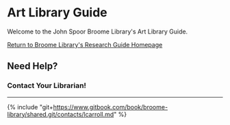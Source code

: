 # Art Library Guide

Welcome to the John Spoor Broome Library's Art Library Guide.

[Return to Broome Library's Research Guide Homepage](https://library.csuci.edu/research/dbases-subject)

## Need Help?

### Contact Your Librarian!

---

{% include "git+https://www.gitbook.com/book/broome-library/shared.git/contacts/lcarroll.md" %}